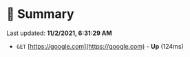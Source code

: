 # 📖 Summary
Last updated: **11/2/2021, 6:31:29 AM**

- `GET` [https://google.com](https://google.com) - **Up** (124ms)
